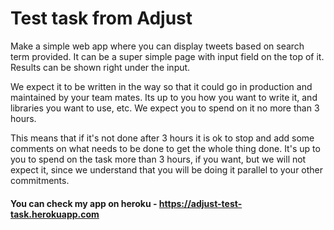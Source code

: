 # Test task from Adjust

Make a simple web app where you can display tweets based on search term provided. It can be a super simple page with input field on the top of it. Results can be shown right under the input.

We expect it to be written in the way so that it could go in production and maintained by your team mates. Its up to you how you want to write it, and libraries you want to use, etc. We expect you to spend on it no more than 3 hours.

This means that if it's not done after 3 hours it is ok to stop and add some comments on what needs to be done to get the whole thing done. It's up to you to spend on the task more than 3 hours, if you want, but we will not expect it, since we understand that you will be doing it parallel to your other commitments.

#### You can check my app on heroku - https://adjust-test-task.herokuapp.com
